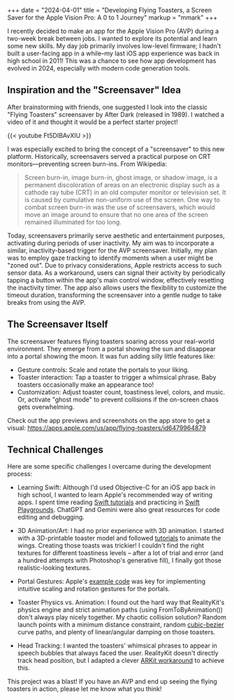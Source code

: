 +++
date = "2024-04-01"
title = "Developing Flying Toasters, a Screen Saver for the Apple Vision Pro: A 0 to 1 Journey"
markup = "mmark"
+++

I recently decided to make an app for the Apple Vision Pro (AVP) during a two-week break between jobs. I wanted to explore its potential and learn some new skills. My day job primarily involves low-level firmware; I hadn't built a user-facing app in a while–my last iOS app experience was back in high school in 2011! This was a chance to see how app development has evolved in 2024, especially with modern code generation tools.

## Inspiration and the "Screensaver" Idea

After brainstorming with friends, one suggested I look into the classic "Flying Toasters" screensaver by After Dark (released in 1989).  I watched a video of it and thought it would be a perfect starter project! 

{{< youtube Ft5DIBAvXIU >}}

I was especially excited to bring the concept of a "screensaver" to this new platform. Historically, screensavers served a practical purpose on CRT monitors—preventing screen burn-ins. From Wikipedia:

> Screen burn-in, image burn-in, ghost image, or shadow image, is a permanent discoloration of areas on an electronic display such as a cathode ray tube (CRT) in an old computer monitor or television set. It is caused by cumulative non-uniform use of the screen.
> One way to combat screen burn-in was the use of screensavers, which would move an image around to ensure that no one area of the screen remained illuminated for too long.

Today, screensavers primarily serve aesthetic and entertainment purposes, activating during periods of user inactivity. My aim was to incorporate a similar, inactivity-based trigger for the AVP screensaver. Initially, my plan was to employ gaze tracking to identify moments when a user might be "zoned out". Due to privacy considerations, Apple restricts access to such sensor data. As a workaround, users can signal their activity by periodically tapping a button within the app's main control window, effectively resetting the inactivity timer. The app also allows users the flexibility to customize the timeout duration, transforming the screensaver into a gentle nudge to take breaks from using the AVP.

## The Screensaver Itself

The screensaver features flying toasters soaring across your real-world environment. They emerge from a portal showing the sun and disappear into a portal showing the moon. It was fun adding silly little features like:

- Gesture controls: Scale and rotate the portals to your liking.
- Toaster interaction: Tap a toaster to trigger a whimsical phrase. Baby toasters occasionally make an appearance too!
- Customization: Adjust toaster count, toastiness level, colors, and music. Or, activate "ghost mode" to prevent collisions if the on-screen chaos gets overwhelming.

Check out the app previews and screenshots on the app store to get a visual: https://apps.apple.com/us/app/flying-toasters/id6479964879

## Technical Challenges

Here are some specific challenges I overcame during the development process:

- Learning Swift: Although I'd used Objective-C for an iOS app back in high school, I wanted to learn Apple's recommended way of writing apps. I spent time reading [Swift tutorials](https://carlosicaza.com/swiftbooks/SwiftLanguage.pdf) and practicing in [Swift Playgrounds](https://developer.apple.com/swift-playgrounds/). ChatGPT and Gemini were also great resources for code editing and debugging.

- 3D Animation/Art: I had no prior experience with 3D animation. I started with a 3D-printable toaster model and followed [tutorials](https://www.youtube.com/watch?v=VuMu4tAzFjw) to animate the wings.  Creating those toasts was trickier! I couldn't find the right textures for different toastiness levels – after a lot of trial and error (and a hundred attempts with Photoshop's generative fill), I finally got those realistic-looking textures.

- Portal Gestures: Apple's [example code](https://developer.apple.com/documentation/realitykit/transforming-realitykit-entities-with-gestures?changes=_8) was key for implementing intuitive scaling and rotation gestures for the portals.

- Toaster Physics vs. Animation: I found out the hard way that RealityKit's physics engine and strict animation paths (using FromToByAnimation()) don't always play nicely together. My chaotic collision solution? Random launch points with a minimum distance constraint, random [cubic-bezier](https://cubic-bezier.com) curve paths, and plenty of linear/angular damping on those toasters.

- Head Tracking: I wanted the toasters' whimsical phrases to appear in speech bubbles that always faced the user. RealityKit doesn't directly track head position, but I adapted a clever [ARKit workaround](https://stackoverflow.com/questions/77577395/how-to-know-users-position-in-surrounding-space-in-visionos/77616297#77616297) to achieve this.

This project was a blast! If you have an AVP and end up seeing the flying toasters in action, please let me know what you think!